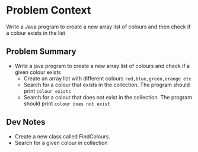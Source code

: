 
# Problem Context
Write a Java program to create a new array list of colours and then check if a colour exists in the list


## Problem Summary
- Write a java program to create a new array list of colours and check if a  given colour exists
  -  Create an array list with different colours `red,blue,green,orange etc`
  -  Search for a colour that exists in the collection. The program should print `colour exists`
  -  Search for a colour that does not exist in the collection. The program should print `colour does not exist`


## Dev Notes
- Create a new class called FindColours.
- Search for a given colour in collection